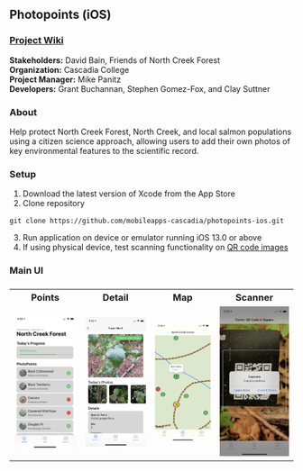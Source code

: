 
<h2>Photopoints (iOS)</h2>

<h3><a href="https://github.com/MobileApps-Cascadia/photopoints-ios/wiki">Project Wiki</a></h3>

**Stakeholders:** David Bain, Friends of North Creek Forest<br/>
**Organization:** Cascadia College<br/>
**Project Manager:** Mike Panitz</br>
**Developers:** Grant Buchannan, Stephen Gomez-Fox, and Clay Suttner</br>

<h3>About</h3>
Help protect North Creek Forest, North Creek, and local salmon populations using a citizen science approach, allowing users to add their own photos of key environmental features to the scientific record.

<h3>Setup</h3>

1. Download the latest version of Xcode from the App Store
2. Clone repository
```
git clone https://github.com/mobileapps-cascadia/photopoints-ios.git
```
3. Run application on device or emulator running iOS 13.0 or above
4. If using physical device, test scanning functionality on <a href="https://github.com/MobileApps-Cascadia/photopoints-ios/wiki/QR-Code-Images">QR code images</a>

<h3>Main UI<h3>

<table>
  <tr>
    <th>Points</th>
    <th>Detail</th>
    <th>Map</th>
    <th>Scanner</th>
  </tr>
  <tr>
    <td><img src="https://github.com/MobileApps-Cascadia/photopoints-ios/blob/develop/Documentation/ui-table.png" width="300"></td>
    <td><img src="https://github.com/MobileApps-Cascadia/photopoints-ios/blob/develop/Documentation/ui-detail.png" width="300"></td>
    <td><img src="https://github.com/MobileApps-Cascadia/photopoints-ios/blob/develop/Documentation/ui-map.png" width="300"></td>
    <td><img src="https://github.com/MobileApps-Cascadia/photopoints-ios/blob/develop/Documentation/ui-scanner.png" width="300"></td>
  </tr>
</table>

